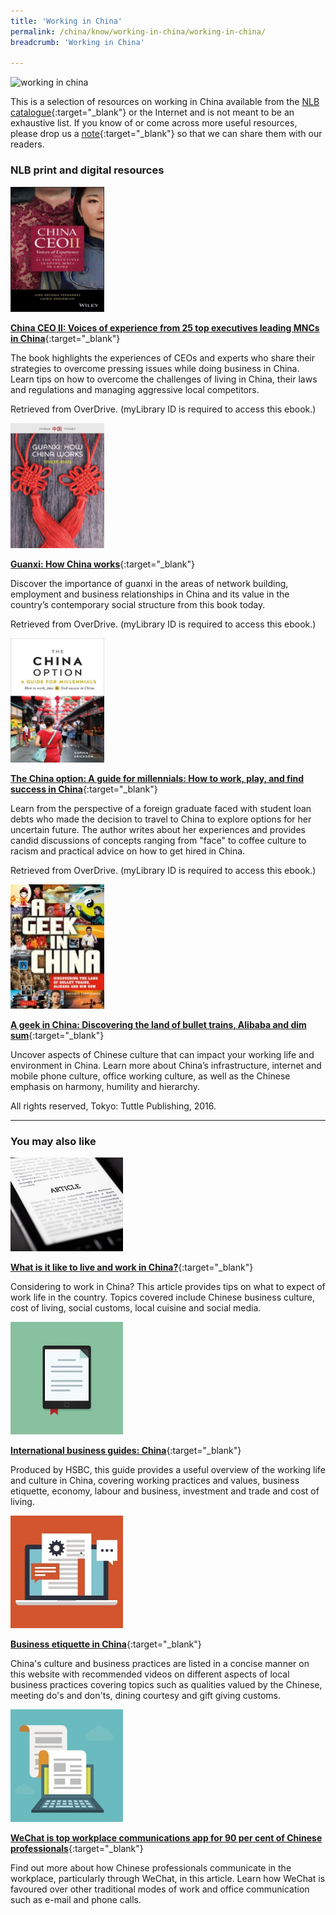 ```yaml
---
title: 'Working in China'
permalink: /china/know/working-in-china/working-in-china/
breadcrumb: 'Working in China'

---
```



<img src="\images\china-working\working-in-china.jpg" alt="working in china" style="width:800px;" />

This is a selection of resources on working in China available from the [NLB catalogue](http://catalogue.nlb.gov.sg/){:target="_blank"} or the Internet and is not meant to be an exhaustive list. If you know of or come across more useful resources, please drop us a [note](mailto:ref@nlb.gov.sg){:target="_blank"} so that we can share them with our readers.

### **NLB print and digital resources**

<img src="/images/book-covers/China CEO II.jpg" style="width:150px;" />

[**China CEO II: Voices of experience from 25 top executives leading MNCs in China**](https://nlb.overdrive.com/media/5245208){:target="_blank"}

The book highlights the experiences of CEOs and experts who share their strategies to overcome pressing issues while doing business in China. Learn tips on how to overcome the challenges of living in China, their laws and regulations and managing aggressive local competitors.

Retrieved from OverDrive. (myLibrary ID is required to access this ebook.)

<img src="/images/book-covers/Guanxi.jpg" style="width:150px;" />

[**Guanxi: How China works**](https://nlb.overdrive.com/media/4170359){:target="_blank"}

Discover the importance of guanxi in the areas of network building, employment and business relationships in China and its value in the country’s contemporary social structure from this book today.

Retrieved from OverDrive. (myLibrary ID is required to access this ebook.)

<img src="/images/book-covers/The China option.jpg" style="width:150px;" />

[**The China option: A guide for millennials: How to work, play, and find success in China**](https://nlb.overdrive.com/media/4044222){:target="_blank"}

Learn from the perspective of a foreign graduate faced with student loan debts who made the decision to travel to China to explore options for her uncertain future. The author writes about her experiences and provides candid discussions of concepts ranging from "face" to coffee culture to racism and practical advice on how to get hired in China.

Retrieved from OverDrive. (myLibrary ID is required to access this ebook.)

<img src="/images/book-covers/A-geek-in-China-discovering-the-land-of-bullet-trains-Alibaba-and-dim-sum.jpg" style="width:150px;" />

[**A geek in China: Discovering the land of bullet trains, Alibaba and dim sum**](http://eservice.nlb.gov.sg/item_holding.aspx?bid=202735522){:target="_blank"}

Uncover aspects of Chinese culture that can impact your working life and environment in China. Learn more about China’s infrastructure, internet and mobile phone culture, office working culture, as well as the Chinese emphasis on harmony, humility and hierarchy.

All rights reserved, Tokyo: Tuttle Publishing, 2016.

---

### **You may also like**

<img src="/images/resources/Article 3.jpg" style="width:180px;" />

[**What is it like to live and work in China?**](https://www.raconteur.net/current-affairs/whats-it-really-like-to-live-in-china){:target="_blank"}

Considering to work in China? This article provides tips on what to expect of work life in the country. Topics covered include Chinese business culture, cost of living, social customs, local cuisine and social media.

<img src="/images/resources/Article 2.jpg" style="width:180px;" />

[**International business guides: China**](https://www.business.hsbc.com/business-guides/china){:target="_blank"}

Produced by HSBC, this guide provides a useful overview of the working life and culture in China, covering working practices and values, business etiquette, economy, labour and business, investment and trade and cost of living.

<img src="/images/resources/Article 4.jpg" style="width:180px;" />

[**Business etiquette in China**](https://www.tradecommissioner.gc.ca/tcs-sdc/china-chine/107932.aspx?lang=eng){:target="_blank"}

China's culture and business practices are listed in a concise manner on this website with recommended videos on different aspects of local business practices covering topics such as qualities valued by the Chinese, meeting do's and don'ts, dining courtesy and gift giving customs.

<img src="/images/resources/Article 1.jpg" style="width:180px;" />

[**WeChat is top workplace communications app for 90 per cent of Chinese professionals**](http://www.scmp.com/tech/apps-gaming/article/2090472/wechat-top-workplace-communications-app-90-cent-chinese){:target="_blank"}

Find out more about how Chinese professionals communicate in the workplace, particularly through WeChat, in this article. Learn how WeChat is favoured over other traditional modes of work and office communication such as e-mail and phone calls.